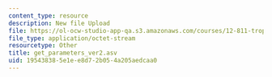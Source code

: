```yaml
---
content_type: resource
description: New file Upload
file: https://ol-ocw-studio-app-qa.s3.amazonaws.com/courses/12-811-tropical-meteorology-spring-2011/195438385e1ee8d72b054a205aedcaa0_get_parameters_ver2.asv
file_type: application/octet-stream
resourcetype: Other
title: get_parameters_ver2.asv
uid: 19543838-5e1e-e8d7-2b05-4a205aedcaa0
---
```

